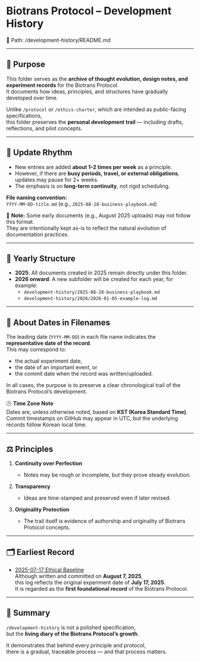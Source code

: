 # Biotrans Protocol – Development History

📂 Path: /development-history/README.md  

---

## 📖 Purpose
This folder serves as the **archive of thought evolution, design notes, and experiment records** for the Biotrans Protocol.  
It documents how ideas, principles, and structures have gradually developed over time.  

Unlike `/protocol` or `/ethics-charter`, which are intended as public-facing specifications,  
this folder preserves the **personal development trail** — including drafts, reflections, and pilot concepts.  

---

## 📅 Update Rhythm
- New entries are added **about 1–2 times per week** as a principle.  
- However, if there are **busy periods, travel, or external obligations**, updates may pause for 2+ weeks.  
- The emphasis is on **long-term continuity**, not rigid scheduling.  

**File naming convention:**  
`YYYY-MM-DD-title.md` (e.g., `2025-08-28-business-playbook.md`)  

📝 **Note:** Some early documents (e.g., August 2025 uploads) may not follow this format.  
They are intentionally kept as-is to reflect the natural evolution of documentation practices.  

---

## 📂 Yearly Structure
- **2025**: All documents created in 2025 remain directly under this folder.  
- **2026 onward**: A new subfolder will be created for each year, for example:  
  - `development-history/2025-08-28-business-playbook.md`  
  - `development-history/2026/2026-01-05-example-log.md`  

---

## 📌 About Dates in Filenames
The leading date (`YYYY-MM-DD`) in each file name indicates the **representative date of the record**.  
This may correspond to:  
- the actual experiment date,  
- the date of an important event, or  
- the commit date when the record was written/uploaded.  

In all cases, the purpose is to preserve a clear chronological trail of the Biotrans Protocol’s development.  

🕒 **Time Zone Note**  
Dates are, unless otherwise noted, based on **KST (Korea Standard Time)**.  
Commit timestamps on GitHub may appear in UTC, but the underlying records follow Korean local time.  

---

## ⚖️ Principles
1. **Continuity over Perfection**  
   - Notes may be rough or incomplete, but they prove steady evolution.  

2. **Transparency**  
   - Ideas are time-stamped and preserved even if later revised.  

3. **Originality Protection**  
   - The trail itself is evidence of authorship and originality of Biotrans Protocol concepts.  

---

## 🗂️ Earliest Record
- [2025-07-17 Ethical Baseline](2025-08-07-ethical-baseline.md)  
  Although written and committed on **August 7, 2025**,  
  this log reflects the original experiment date of **July 17, 2025**.  
  It is regarded as the **first foundational record** of the Biotrans Protocol.  

---

## 📌 Summary
`/development-history` is not a polished specification,  
but the **living diary of the Biotrans Protocol’s growth**.  

It demonstrates that behind every principle and protocol,  
there is a gradual, traceable process — and that process matters.
